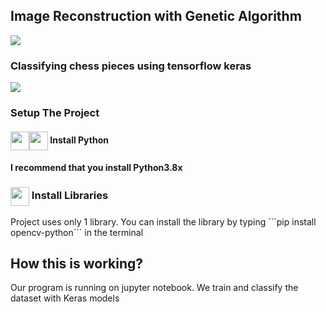 <h2> Image Reconstruction with Genetic Algorithm </h2>
<img src="https://avatars.githubusercontent.com/u/66366306?s=100&u=dc5e6f5b4a05d07958d9a867b803760aa2b1613e&v=4">
<h3> Classifying chess pieces using tensorflow keras </h3>
<img src="https://i.imgur.com/qHAcfhX.gif">
<h3> Setup The Project </h3>
<h4><img align="center" src="images/xe.gif" width="30"><img align="center" src="images/xe.gif" width="30"> Install Python <h4>
 <p> I recommend that you install Python3.8x </p>
<h3><img align="center" src="images/xe.gif" width="30"> Install Libraries </h3>
<p> Project uses only 1 library. You can install the library by typing ```pip install opencv-python``` in the terminal </p>

<h2> How this is working? </h2>
Our program is running on jupyter notebook. We train and classify the dataset with Keras models
